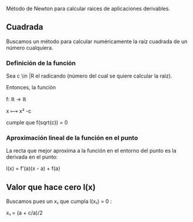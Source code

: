 Método de Newton para calcular raices de aplicaciones derivables.

## Cuadrada
Buscamos un método para calcular numéricamente la raíz cuadrada de un número cualquiera.


### Definición de la función 

Sea c \in |R el radicando (número del cual se quiere calcular la raíz).

Entonces, la función 

f: ℝ → ℝ

x ⟼ x² -c

cumple que f(sqrt(c)) = 0

### Aproximación lineal de la función en el punto 
La recta que mejor aproxima a la función en el entorno del punto es la derivada en el punto:

l(x) = f'(a)(x - a) + f(a)

## Valor que hace cero l(x)

Buscamos pues un x₁ que cumpla l(x₁) = 0 :

x₁ = (a + c/a)/2


